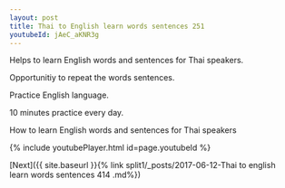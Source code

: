 ```yaml
---
layout: post
title: Thai to English learn words sentences 251 
youtubeId: jAeC_aKNR3g
---
```

 
 
Helps to learn English words and sentences for Thai speakers.

Opportunitiy to repeat the words sentences. 

Practice English language. 
 
10 minutes practice every day. 
 
How to learn English words and sentences for Thai speakers 
 
{% include youtubePlayer.html id=page.youtubeId %}
 
 
[Next]({{ site.baseurl }}{% link  split1/_posts/2017-06-12-Thai to english learn words sentences 414 .md%})
 
